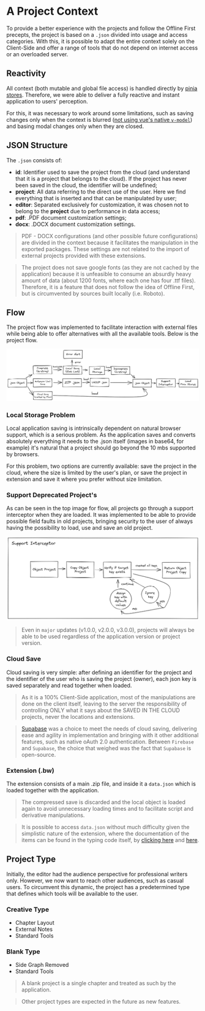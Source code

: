 # A Project Context

To provide a better experience with the projects and follow the Offline First precepts, the project is based on a `.json` divided into usage and access categories. With this, it is possible to adapt the entire context solely on the Client-Side and offer a range of tools that do not depend on internet access or an overloaded server.

## Reactivity

All context (both mutable and global file access) is handled directly by [pinia stores](https://pinia.vuejs.org/). Therefore, we were able to deliver a fully reactive and instant application to users' perception.

For this, it was necessary to work around some limitations, such as saving changes only when the context is blurred ([not using vue's native `v-model`](https://github.com/Novout/betterwrite/blob/main/packages/better-write-app/src/use/block/text.ts#L49)) and basing modal changes only when they are closed.

## JSON Structure

The `.json` consists of:

- **id**: Identifier used to save the project from the cloud (and understand that it is a project that belongs to the cloud). If the project has never been saved in the cloud, the identifier will be undefined;
- **project**: All data referring to the direct use of the user. Here we find everything that is inserted and that can be manipulated by user;
- **editor**: Separated exclusively for customization, it was chosen not to belong to the **project** due to performance in data access;
- **pdf**: .PDF document customization settings;
- **docx**: .DOCX document customization settings.

> PDF - DOCX configurations (and other possible future configurations) are divided in the context because it facilitates the manipulation in the exported packages. These settings are not related to the import of external projects provided with these extensions.

> The project does not save google fonts (as they are not cached by the application) because it is unfeasible to consume an absurdly heavy amount of data (about 1200 fonts, where each one has four .ttf files). Therefore, it is a feature that does not follow the idea of ​​Offline First, but is circumvented by sources built locally (i.e. Roboto).

## Flow

The project flow was implemented to facilitate interaction with external files while being able to offer alternatives with all the available tools. Below is the project flow.

![Project Flow](../.github/projectflux.png)

### Local Storage Problem

Local application saving is intrinsically dependent on natural browser support, which is a serious problem. As the application saves and converts absolutely everything it needs to the .json itself (images in base64, for example) it's natural that a project should go beyond the 10 mbs supported by browsers.

For this problem, two options are currently available: save the project in the cloud, where the size is limited by the user's plan, or save the project in extension and save it where you prefer without size limitation.

### Support Deprecated Project's

As can be seen in the top image for flow, all projects go through a support interceptor when they are loaded. It was implemented to be able to provide possible field faults in old projects, bringing security to the user of always having the possibility to load, use and save an old project.

![Project Flow](../.github/supportinterceptor.png)

> Even in `major` updates (v1.0.0, v2.0.0, v3.0.0), projects will always be able to be used regardless of the application version or project version.

### Cloud Save

Cloud saving is very simple: after defining an identifier for the project and the identifier of the user who is saving the project (owner), each json key is saved separately and read together when loaded.

> As it is a 100% Client-Side application, most of the manipulations are done on the client itself, leaving to the server the responsibility of controlling ONLY what it says about the SAVED IN THE CLOUD projects, never the locations and extensions.

> [Supabase](https://supabase.com/) was a choice to meet the needs of cloud saving, delivering ease and agility in implementation and bringing with it other additional features, such as native oAuth 2.0 authentication. Between `Firebase` and `Supabase`, the choice that weighed was the fact that `Supabase` is open-source.

### Extension (.bw)

The extension consists of a main .zip file, and inside it a `data.json` which is loaded together with the application.

> The compressed save is discarded and the local object is loaded again to avoid unnecessary loading times and to facilitate script and derivative manipulations.

> It is possible to access `data.json` without much difficulty given the simplistic nature of the extension, where the documentation of the items can be found in the typing code itself, by [clicking here](https://github.com/Novout/betterwrite/blob/main/packages/better-write-types/src/types/project.ts) and [here](https://github.com/Novout/betterwrite/blob/main/packages/better-write-types/src/types/context.ts).

## Project Type

Initially, the editor had the audience perspective for professional writers only. However, we now want to reach other audiences, such as casual users. To circumvent this dynamic, the project has a predetermined type that defines which tools will be available to the user.

### Creative Type

- Chapter Layout
- External Notes
- Standard Tools

### Blank Type

- Side Graph Removed
- Standard Tools

> A blank project is a single chapter and treated as such by the application.

> Other project types are expected in the future as new features.
